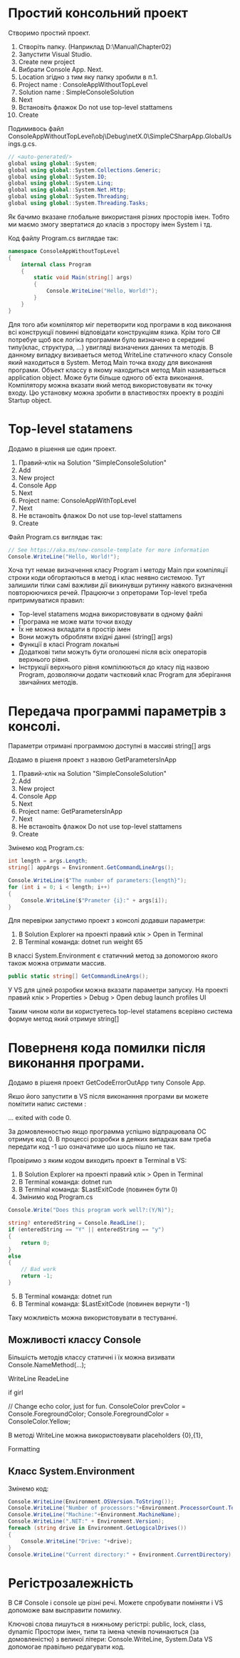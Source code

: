 # Простий консольний проект
Створимо простий проект.
1. Створіть папку. (Наприклад D:\Manual\Chapter02)  
2. Запустити Visual Studio.
3. Create new project
4. Вибрати Console App. Next.
5. Location згідно з тим яку папку зробили в п.1.
3. Project name : ConsoleAppWithoutTopLevel
4. Solution name : SimpleConsoleSolution
5. Next
6. Встановіть флажок Do not use top-level stattamens
7. Create

Подимивось файл ConsoleAppWithoutTopLevel\obj\Debug\netX.0\SimpleCSharpApp.GlobalUsings.g.cs. 

```cs
// <auto-generated/>
global using global::System;
global using global::System.Collections.Generic;
global using global::System.IO;
global using global::System.Linq;
global using global::System.Net.Http;
global using global::System.Threading;
global using global::System.Threading.Tasks;
```
Як бачимо вказане глобальне використаня різних просторів імен. Тобто ми маємо змогу звертатися до класів з простору імен System і тд.

Код файлу Program.cs виглядае так:

```cs
namespace ConsoleAppWithoutTopLevel
{
    internal class Program
    {
        static void Main(string[] args)
        {
            Console.WriteLine("Hello, World!");
        }
    }
}
```

Для того аби компілятор міг перетворити код програми в код виконання всі конструкції повинні відповідати конструкціям язика. Крім того C# потребуе щоб все логіка программи  було визначено в середині типу(клас, структура, ...) увигляді визначених данних та методів. В данному випадку визиваеться метод WriteLine статичного класу Console який находиться в System.  Метод Main точка входу для виконання програми. Объект классу в якому находиться метод Main називаеться application object. Може бути більше одного об`екта виконання. Компілятору можна вказати який метод використовувати як точку входу. Цю установку можна зробити в властивостях проекту в розділі Startup object.

# Top-level statamens

Додамо в рішення ше один проект.

1. Правий-клік на Solution "SimpleConsoleSolution"
2. Add
3. New project
4. Console App
5. Next
6. Project name: ConsoleAppWithTopLevel
7. Next
8. Не встановіть флажок Do not use top-level stattamens
9. Create

Файл Program.cs виглядає так:

```cs
// See https://aka.ms/new-console-template for more information
Console.WriteLine("Hello, World!");
```

Хоча тут немае визначення класу Program і методу Main при компіляції строки коди обгортаються в метод і клас неявно системою. Тут залишили тілки самі важливи дії викинувши рутинну навкого визначення повторюючихся речей. Працюючи з опреторами Top-level треба притримуватися правил:

- Top-level statamens модна використовувати в одному файлі
- Програма не може мати точки входу
- Їх не можна вкладати в простір імен
- Вони можуть обробляти вхідні данні (string[] args)
- Функції в класі Program локальні
- Додаткові типи можуть бути оголошені після всіх операторів верхнього рівня.
- Інструкції верхнього рівня компілюються до класу під назвою Program, дозволяючи додати частковий клас Program для зберігання звичайних методів.

# Передача программі параметрів з консолі.

Параметри отримані программою доступні в массиві string[] args

Додамо в рішеня проект з назвою GetParametersInApp

1. Правий-клік на Solution "SimpleConsoleSolution"
2. Add
3. New project
4. Console App
5. Next
6. Project name: GetParametersInApp
7. Next
8. Не встановіть флажок Do not use top-level stattamens
9. Create

Змінемо код Program.cs:

```cs
int length = args.Length;
string[] appArgs = Environment.GetCommandLineArgs();

Console.WriteLine($"The number of parameters:{length}");
for (int i = 0; i < length; i++)
{
    Console.WriteLine($"Prameter {i}:" + args[i]);
}

```
Для перевірки запустимо проект з консолі додавши параметри:
1. В Solution Explorer на проекті правий клік > Open in Terminal
2. В Terminal команда: dotnet run weight 65

В классі System.Environment є статичний метод за допомогою якого також можна отримати массив.
```cs
public static string[] GetCommandLineArgs();
```
У VS для цілей розробки можна вказати параметри запуску. На проекті правий клік > Properties > Debug > Open debug launch profiles UI

Таким чином коли ви користуетесь top-level statamens всерівно система формуе метод який отримуе string[]  

# Поверненя кода помилки після виконання програми.

Додамо в рішеня проект GetCodeErrorOutApp типу Console App.

Якшо його запустити в VS після виконанння програми ви можете помітити напис системи :

... exited with code 0.

За домовленностью якщо программа успішно відпрацювала ОС отримує код 0. В процессі розробки в деяких випадках вам треба передати код -1 шо означатиме шо шось пішло не так.

Провіримо з яким кодом виходить проект в Terminal в VS:

1. В Solution Explorer на проекті правий клік > Open in Terminal
2. В Terminal команда: dotnet run
3. В Terminal команда: $LastExitCode (повинен бути 0)
4. Змінимо код Program.cs    

```cs
Console.Write("Does this program work well?:(Y/N)");

string? enteredString = Console.ReadLine();
if (enteredString == "Y" || enteredString == "y")
{
    return 0;
}
else
{
    // Bad work 
    return -1; 
}
```
5. В Terminal команда: dotnet run
6. В Terminal команда: $LastExitCode (повинен вернути -1)

Таку можливість можна використовувати в тестуванні.

## Можливості классу Console

Більшість методів классу статичні і їх можна визивати Console.NameMethod(...);

WriteLine
ReadeLine

if girl

// Change echo color, just for fun.
  ConsoleColor prevColor = Console.ForegroundColor;
  Console.ForegroundColor = ConsoleColor.Yellow;


В методі WriteLine можна використовувати placeholders {0},{1}, 

Formatting




## Класс System.Environment

Змінемо код:
```cs
Console.WriteLine(Environment.OSVersion.ToString());
Console.WriteLine("Number of processors:"+Environment.ProcessorCount.ToString());
Console.WriteLine("Machine:"+Environment.MachineName);
Console.WriteLine(".NET:" + Environment.Version);
foreach (string drive in Environment.GetLogicalDrives())
{
    Console.WriteLine("Drive: "+drive);
}
Console.WriteLine("Current directory:" + Environment.CurrentDirectory);

```

# Регістрозалежність

В С# Console і console це різні речі. Можете спробувати поміняти і VS допоможе вам высправити помилку. 

Ключові слова пишуться в нижньому регістрі: public, lock, class, dynamic
Простори імен, типи та імена членів починаються (за домовленістю) з великої літери:
Console.WriteLine, System.Data
VS допомогае правільно редагувати код. 




